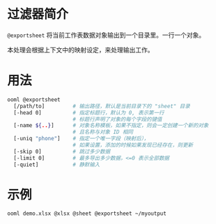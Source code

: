 # 过滤器简介

`@exportsheet` 将当前工作表数据对象输出到一个目录里。一行一个对象。

本处理会根据上下文中的映射设定，来处理输出工作。

# 用法

```bash
ooml @exportsheet 
  [/path/to]         # 输出路径，默认是当前目录下的 "sheet" 目录
  [-head 0]          # 指定标题行，默认为 0, 表示第一行
                     # 标题行声明了对象的每个字段的键值
  [-name ${..}]      # 对象名称模板，如果不指定，则会一定创建一个新的对象
                     # 且名称与对象 ID 相同
  [-uniq "phone"]    # 指定一个唯一字段（映射后），
                     # 如果设置，添加的时候如果发现已经存在，则更新
  [-skip 0]          # 跳过多少数据
  [-limit 0]         # 最多导出多少数据，<=0 表示全部数据
  [-quiet]           # 静默输入
```

# 示例

```bash
ooml demo.xlsx @xlsx @sheet @exportsheet ~/myoutput
```